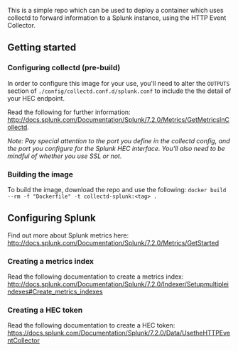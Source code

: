 This is a simple repo which can be used to deploy a container which uses collectd to forward information to a Splunk instance, using the HTTP Event Collector.

## Getting started

### Configuring collectd (pre-build)
In order to configure this image for your use, you'll need to alter the `OUTPUTS` section of `./config/collectd.conf.d/splunk.conf` to include the the detail of your HEC endpoint.

Read the following for further information: http://docs.splunk.com/Documentation/Splunk/7.2.0/Metrics/GetMetricsInCollectd.

*Note: Pay special attention to the port you define in the collectd config, and the port you configure for the Splunk HEC interface. You'll also need to be mindful of whether you use SSL or not.*

### Building the image
To build the image, download the repo and use the following: 
`docker build --rm -f "Dockerfile" -t collectd-splunk:<tag> .`

## Configuring Splunk
Find out more about Splunk metrics here: http://docs.splunk.com/Documentation/Splunk/7.2.0/Metrics/GetStarted

### Creating a metrics index
Read the following documentation to create a metrics index:  http://docs.splunk.com/Documentation/Splunk/7.2.0/Indexer/Setupmultipleindexes#Create_metrics_indexes

### Creating a HEC token
Read the following documentation to create a HEC token: https://docs.splunk.com/Documentation/Splunk/7.2.0/Data/UsetheHTTPEventCollector
